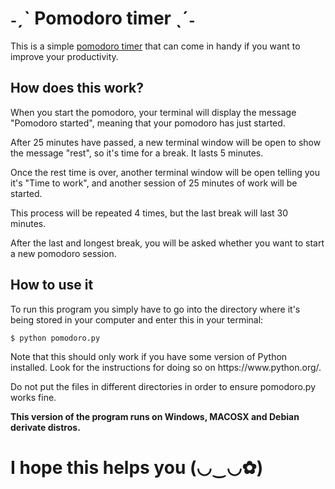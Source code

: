 <h1>
	<b> ˗ˏˋ Pomodoro timer ˎˊ˗ </b>
</h1>

This is a simple [pomodoro timer](https://en.wikipedia.org/wiki/Pomodoro_Technique) that can come in handy if you want to improve your productivity.

<h2><b> How does this work? </b></h2>
<p> When you start the pomodoro, your terminal will display the message "Pomodoro started", meaning that your pomodoro has just started.
<p> After 25 minutes have passed, a new terminal window will be open to show the message "rest", so it's time for a break. It lasts 5 minutes.
<p> Once the rest time is over, another terminal window will be open telling you it's "Time to work", and another session of 25 minutes of work will be started.
<p> This process will be repeated 4 times, but the last break will last 30 minutes.
<p> After the last and longest break, you will be asked whether you want to start a new pomodoro session.

<h2><b> How to use it </b></h2>
<p> To run this program you simply have to go into the directory where it's being stored in your computer and enter this in your terminal:

	$ python pomodoro.py

<p> Note that this should only work if you have some version of Python installed. Look for the instructions for doing so on https://www.python.org/.
<p> Do not put the files in different directories in order to ensure pomodoro.py works fine.
<p><b> This version of the program runs on Windows, MACOSX and Debian derivate distros. </b>


<h1><b> I hope this helps you (◡‿◡✿) </b></h1>
